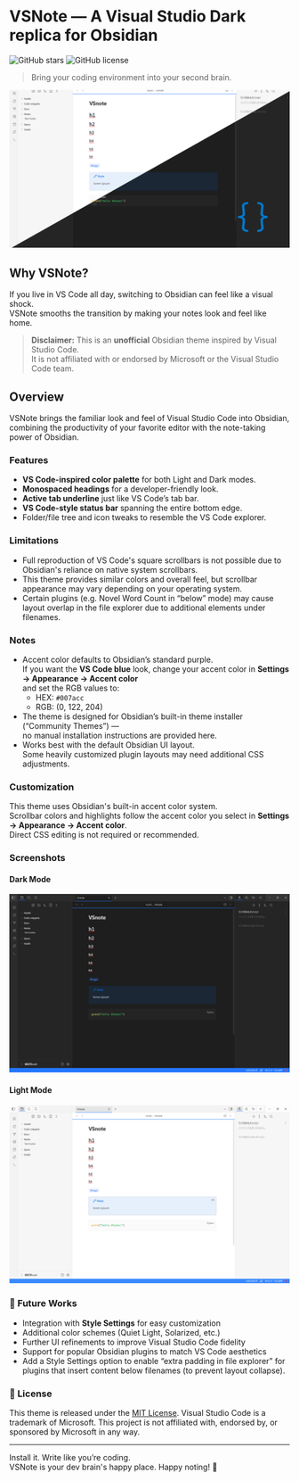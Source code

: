 # VSNote — A Visual Studio Dark replica for Obsidian
![GitHub stars](https://img.shields.io/github/stars/AmyJapanese/VSNote?style=flat-square)
![GitHub license](https://img.shields.io/github/license/AmyJapanese/VSNote?style=flat-square)
> Bring your coding environment into your second brain.

![VSNote Theme Thumbnail](Assets/Thumbnail.png)

## Why VSNote?

If you live in VS Code all day, switching to Obsidian can feel like a visual shock.  
VSNote smooths the transition by making your notes look and feel like home.

> **Disclaimer:** This is an **unofficial** Obsidian theme inspired by Visual Studio Code.  
> It is not affiliated with or endorsed by Microsoft or the Visual Studio Code team.

## Overview

VSNote brings the familiar look and feel of Visual Studio Code into Obsidian,  
combining the productivity of your favorite editor with the note-taking power of Obsidian.

### Features

- **VS Code-inspired color palette** for both Light and Dark modes.
- **Monospaced headings** for a developer-friendly look.
- **Active tab underline** just like VS Code’s tab bar.
- **VS Code-style status bar** spanning the entire bottom edge.
- Folder/file tree and icon tweaks to resemble the VS Code explorer.

### Limitations
- Full reproduction of VS Code's square scrollbars is not possible due to Obsidian's reliance on native system scrollbars.  
- This theme provides similar colors and overall feel, but scrollbar appearance may vary depending on your operating system.
- Certain plugins (e.g. Novel Word Count in “below” mode) may cause layout overlap in the file explorer due to additional elements under filenames.

### Notes

- Accent color defaults to Obsidian’s standard purple.  
  If you want the **VS Code blue** look, change your accent color in **Settings → Appearance → Accent color**  
  and set the RGB values to:  
  - HEX: `#007acc`
  - RGB: (0, 122, 204)
- The theme is designed for Obsidian’s built-in theme installer (“Community Themes”) —  
  no manual installation instructions are provided here.
- Works best with the default Obsidian UI layout.  
  Some heavily customized plugin layouts may need additional CSS adjustments.

### Customization

This theme uses Obsidian's built-in accent color system.  
Scrollbar colors and highlights follow the accent color you select in **Settings → Appearance → Accent color**.  
Direct CSS editing is not required or recommended.

### Screenshots

#### Dark Mode

![VSNote Dark Mode Screenshot](Assets/darkmode.png)

#### Light Mode

![VSNote Light Mode Screenshot](Assets/lightmode.png)

### 🚧 Future Works

- Integration with **Style Settings** for easy customization
- Additional color schemes (Quiet Light, Solarized, etc.)
- Further UI refinements to improve Visual Studio Code fidelity
- Support for popular Obsidian plugins to match VS Code aesthetics
- Add a Style Settings option to enable “extra padding in file explorer” for plugins that insert content below filenames (to prevent layout collapse).

### 📜 License

This theme is released under the [MIT License](License.txt).
Visual Studio Code is a trademark of Microsoft.
This project is not affiliated with, endorsed by, or sponsored by Microsoft in any way.

---

Install it. Write like you’re coding.  
VSNote is your dev brain's happy place.
Happy noting! 🚀
